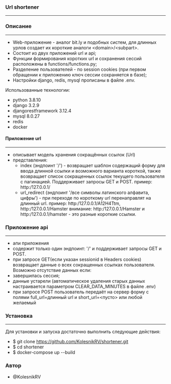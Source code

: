 ### Url shortener
-----------------
### Описание
-------------
- Web-приложение - аналог bit.ly и подобных систем, для длинных урлов создает их короткие аналоги &lt;domain>/&lt;subpart>.
- Состоит из двух приложений url и api;
- Функции формирования коротких url и сохранения сессий расположены в functions/functions.py;
- Разделение пользователей - по session cookies (при первом обращении к приложению ключ сессии сохраняется в базе);
- Настройки django, redis, mysql прописаны в файле .env.

Использованные технологии:
- python 3.8.10
- django 3.2.9
- djangorestframework 3.12.4
- mysql 8.0.27
- redis
- docker 

#### Приложение url
-------------------
- описывает модель хранения сокращённых ссылок (Url)
- представления: 
  - index (эндпоинт '/') - возвращает шаблон содержащий форму для ввода длинной ссылки и возможного варианта короткой, также возвращает список сокращенных ссылок текущего пользователя с пагинацией. Поддерживает запросы GET и POST.
пример: http:/127.0.0.1/
  - url_redirect (эндпоинт '/все символы латинского алфавита, цифры') - при переходе по короткому url перенаправлят на длинный url.
пример: http:/127.0.0.1/A12H4Ttm, http:/127.0.0.1/Hamster
внимание: http:/127.0.0.1/Hamster и http:/127.0.0.1/hamster - это разные короткие ссылки.

### Приложение api
-------------------
- апи приложения
- содержит только один эндпоинт: '/' и поддерживает запросы GET и POST.
- при запросе GET(если указан sessionid в Headers cookies) возвращает данные о всех сокращенных ссылках пользователя.
Возможно отсутствие данных если:
- завершилась сессия;
- данные устарели (автоматическое удаления старых данных настраивается параметром CLEAR_DATA_MINUTES в файле .env)
- при запросе POST пользователь передаёт на сервер форму с полями full_url=длинный url и short_url=<пусто> или любой желаемый <subpart>

### Установка
--------------
Для установки и запуска достаточно выполнить следующие действия:
  - $ git clone https://github.com/KolesnikRV/shortener.git
  - $ cd shortener
  - $ docker-compose up --build
  
### Автор
  - @KolesnikRV
